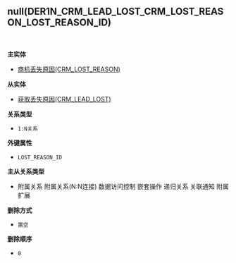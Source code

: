 ## null(DER1N_CRM_LEAD_LOST_CRM_LOST_REASON_LOST_REASON_ID) <!-- {docsify-ignore-all} -->



<br>
<p class="panel-title"><b>主实体</b></p>

* [商机丢失原因(CRM_LOST_REASON)](module/crm/crm_lost_reason)

<p class="panel-title"><b>从实体</b></p>

* [获取丢失原因(CRM_LEAD_LOST)](module/crm/crm_lead_lost)

<p class="panel-title"><b>关系类型</b></p>

* `1:N关系`

<p class="panel-title"><b>外键属性</b></p>

* `LOST_REASON_ID`

<p class="panel-title"><b>主从关系类型</b></p>

* <i class="fa fa-square"/></i> 附属关系 <i class="fa fa-square"/></i> 附属关系(N:N连接) <i class="fa fa-square"/></i> 数据访问控制 <i class="fa fa-square"/></i> 嵌套操作 <i class="fa fa-square"/></i> 递归关系 <i class="fa fa-square"/></i> 关联通知 <i class="fa fa-square"/></i> 附属扩展

<p class="panel-title"><b>删除方式</b></p>

* `置空`

<p class="panel-title"><b>删除顺序</b></p>

* `0`
